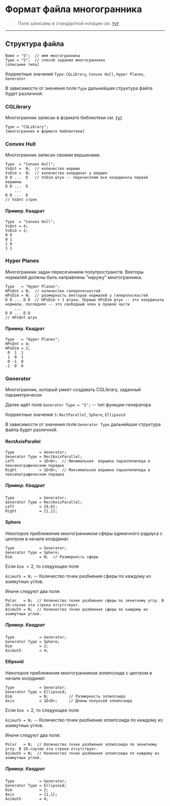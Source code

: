 # Формат файла многогранника

> Поля записаны в стандартной нотации см. [тут](../DataFormat.md)

---

## Структура файла
```
Name = "S";  // имя многогранника 
Type = "S";  // способ задания многогранника
[описание типа]
```

Корректные значения `Type`: `CGLibrary`, `Convex Hull`, `Hyper Planes`, `Generator`

В зависимости от значения поля `Type` дальнейшая структура файла будет различной.

### CGLibrary

Многогранник записан в формате библиотеки см. [тут](LibPolytopeFormat.md)

```
Type = "CGLibrary";
[многогранник в формате библиотеки]
```

### Convex Hull
Многогранник записан своими вершинами.
```
Type  = "Convex Hull";
VsQnt =  N;  // количество веришн
VsDim =  N;  // количество координат у вершин
D D ...  D   // VsDim штук -- перечисляем все координаты первой вершины
D D ...  D 
    ...
D D ...  D 
// VsQnt строк
```

#### Пример. Квадрат
```
Type  = "Convex Hull";
VsQnt = 4;
VsDim = 2;
0 0
0 1
1 0
1 1
```

### Hyper Planes
Многогранник задан пересечением полупространств. Векторы нормалей должны быть направлены "наружу" многогранника.
```
Type   = "Hyper Planes";
HPsQnt = N;  // количество гиперплоскостей
HPsDim = N;  // размерность векторов нормалей у гиперплоскостей
D D ... D D  // HPsDim + 1 штука. Первые HPsDim штук -- это координаты нормали, последняя -- это свободный член в правой части
    ...
D D ... D D
// HPsQnt штук
```

#### Пример. Квадрат
```
Type   = "Hyper Planes";
HPsQnt = 4;
HPsDim = 2;
 0  1  1
 1  0  1
 0 -1  0
-1  0  0
```

### Generator
Многогранник, который умеет создавать CGLibrary, заданный параметрически

Далее идёт поле
`Generator Type = "S";`  -- тип функции-генератора

Корректные значения `S`: `RectParallel`, `Sphere`, `Ellipsoid` 

В зависимости от значения поля `Generator Type` дальнейшая структура файла будет различной.

#### RectAxisParallel
```
Type           = Generator;
Generator Type = RectAxisParallel;
Left           = 1D<D>;  // Минимальная  вершина параллепипеда в лексикографическом порядке
Right          = 1D<D>;  // Максимальная вершина параллепипеда в лексикографическом порядке
```

##### Пример. Квадрат
```
Type           = Generator;
Generator Type = RectAxisParallel;
Left           = {0,0};
Right          = {1,1};
```


#### Sphere
Некоторое приближение многогранником сферы единичного радиуса с центром в начале координат. 

```
Type           = Generator;
Generator Type = Sphere;
Dim            = N;  // Размерность сферы
```
Если `Dim` $= 2$, то следующее поле

`Azimuth = N;` -- Количество точек разбиения сферы по каждому из азимутных углов.

Иначе следуют два поля:
```
Polar   = N;  // Количество точек разбиения сферы по зенитному углу. В 2D-случае эта строка отсутствует.
Azimuth = N;  // Количество точек разбиения сферы по каждому из азимутных углов.
```

##### Пример. Квадрат
```
Type           = Generator;
Generator Type = Sphere;
Dim            = 2;
Azimuth        = 4;
```

#### Ellipsoid

Некоторое приближение многогранником эллипсоида с центром в начале координат.

```
Type           = Generator;
Generator Type = Ellipsoid;
Dim            = N;         // Размерность эллипсоида
Axis           = 1D<D>;     // Длины полуосей эллипсоида
```

Если `Dim` $= 2$, то следующее поле

`Azimuth = N;` -- Количество точек разбиения эллипсоида по каждому из азимутных углов.

Иначе следуют два поля:

```
Polar   = N;  // Количество точек разбиения эллипсоида по зенитному углу. В 2D-случае эта строка отсутствует.
Azimuth = N;  // Количество точек разбиения эллипсоида по каждому из азимутных углов.
```

##### Пример. Квадрат

```
Type           = Generator;
Generator Type = Ellipsoid;
Dim            = 2;
Axis           = {1,1};
Azimuth        = 4;
```
